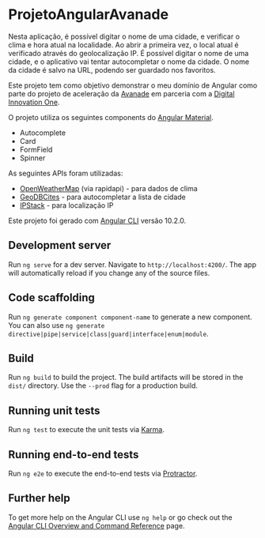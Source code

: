 # ProjetoAngularAvanade

Nesta aplicação, é possível digitar o nome de uma cidade, e verificar o clima e hora atual na localidade. Ao abrir a primeira vez,
o local atual é verificado através do geolocalização IP. É possível digitar o nome de uma cidade, e o aplicativo vai tentar autocompletar o nome da cidade. O nome da cidade é salvo na URL, podendo ser guardado nos favoritos.

Este projeto tem como objetivo demonstrar o meu domínio de Angular como parte do projeto de aceleração da [Avanade](https://www.avanade.com/pt-br) em parceria com a [Digital Innovation One](https://digitalinnovation.one/).

O projeto utiliza os seguintes components do [Angular Material](https://material.angular.io/).

* Autocomplete
* Card
* FormField
* Spinner

As seguintes APIs foram utilizadas:

* [OpenWeatherMap](https://rapidapi.com/community/api/open-weather-map/details) (via rapidapi) - para dados de clima
* [GeoDBCites](http://geodb-cities-api.wirefreethought.com./) - para autocompletar a lista de cidade
* [IPStack](https://ipstack.com/) - para localização IP

Este projeto foi gerado com [Angular CLI](https://github.com/angular/angular-cli) versão 10.2.0.

## Development server

Run `ng serve` for a dev server. Navigate to `http://localhost:4200/`. The app will automatically reload if you change any of the source files.

## Code scaffolding

Run `ng generate component component-name` to generate a new component. You can also use `ng generate directive|pipe|service|class|guard|interface|enum|module`.

## Build

Run `ng build` to build the project. The build artifacts will be stored in the `dist/` directory. Use the `--prod` flag for a production build.

## Running unit tests

Run `ng test` to execute the unit tests via [Karma](https://karma-runner.github.io).

## Running end-to-end tests

Run `ng e2e` to execute the end-to-end tests via [Protractor](http://www.protractortest.org/).

## Further help

To get more help on the Angular CLI use `ng help` or go check out the [Angular CLI Overview and Command Reference](https://angular.io/cli) page.
